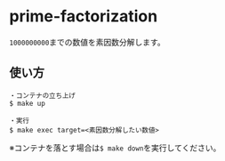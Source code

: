 # prime-factorization
`1000000000`までの数値を素因数分解します。

## 使い方
```
・コンテナの立ち上げ
$ make up
```
```
・実行
$ make exec target=<素因数分解したい数値>
```

※コンテナを落とす場合は`$ make down`を実行してください。
